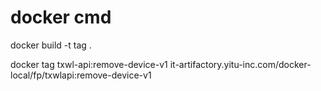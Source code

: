 # docker cmd

docker build -t tag .

docker tag txwl-api:remove-device-v1 it-artifactory.yitu-inc.com/docker-local/fp/txwlapi:remove-device-v1
